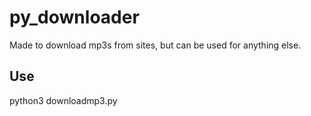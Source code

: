 # py_downloader

Made to download mp3s from sites, but can be used for anything else.

## Use
python3 downloadmp3.py
